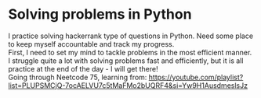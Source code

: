 # Solving problems in Python

I practice solving hackerrank type of questions in Python. Need some place to keep myself accountable and track my progress. <br>
First, I need to set my mind to tackle problems in the most efficient manner. <br>
I struggle quite a lot with solving problems fast and efficiently, but it is all practice at the end of the day - I will get there!<br>
Going through Neetcode 75, learning from: https://youtube.com/playlist?list=PLUPSMCjQ-7ocAELVU7c5tMaFMo2bUQRF4&si=Yw9H1AusdmeslsJz
